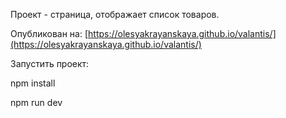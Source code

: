 Проект - страница, отображает список товаров.

Опубликован на: [https://olesyakrayanskaya.github.io/valantis/](https://olesyakrayanskaya.github.io/valantis/)

Запустить проект:

npm install

npm run dev

